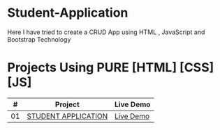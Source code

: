 # Student-Application
Here I have tried to create a CRUD App using HTML , JavaScript and Bootstrap Technology

# Projects Using PURE [HTML] [CSS] [JS]


|  #  | Project                                                                                                                     | Live Demo                                                                         |
| :-: | --------------------------------------------------------------------------------------------------------------------------- | --------------------------------------------------------------------------------- |
| 01  | [STUDENT APPLICATION](https://github.com/VrushaliUphade/Student-Application/blob/master/index.html)                             | [Live Demo](https://vrushaliuphade.github.io/VrushaliUphade/Student-Application/blob/master/index.html)               |
